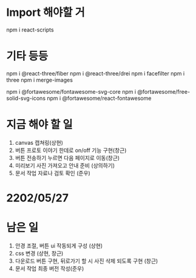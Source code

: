 # Import 해야할 거

npm i react-scripts

# 기타 등등
npm i @react-three/fiber
npm i @react-three/drei
npm i facefilter
npm i three
npm i merge-images

npm i @fortawesome/fontawesome-svg-core
npm i @fortawesome/free-solid-svg-icons
npm i @fortawesome/react-fontawesome

# 지금 해야 할 일

1. canvas 캡쳐링(상현)
2. 버튼 프로토 이야기 한데로 on/off 기능 구현(창근)
3. 버튼 전송하기 누르면 다음 페이지로 이동(창근)
4. 미리보기 사진 가져오고 안내 준비 (상의하기)
5. 문서 작업 자료나 검토 확인 (준우)


# 2202/05/27

# 남은 일
1. 안경 조절, 버튼 ui 작동되게 구성 (상현)
2. css 변경 (상현, 창근)
3. 다운로드 버튼 구현, 뒤로가기 할 시 사진 삭제 되도록 구현 (창근)
4. 문서 작업 최종 버전 작성(준우)
